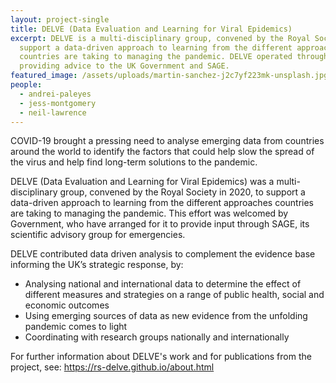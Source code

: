 ```yaml
---
layout: project-single
title: DELVE (Data Evaluation and Learning for Viral Epidemics)
excerpt: DELVE is a multi-disciplinary group, convened by the Royal Society, to
  support a data-driven approach to learning from the different approaches
  countries are taking to managing the pandemic. DELVE operated through 2020,
  providing advice to the UK Government and SAGE.
featured_image: /assets/uploads/martin-sanchez-j2c7yf223mk-unsplash.jpg
people:
  - andrei-paleyes
  - jess-montgomery
  - neil-lawrence
---
```

COVID-19 brought a pressing need to analyse emerging data from countries around the world to identify the factors that could help slow the spread of the virus and help find long-term solutions to the pandemic. 

DELVE (Data Evaluation and Learning for Viral Epidemics) was a multi-disciplinary group, convened by the Royal Society in 2020, to support a data-driven approach to learning from the different approaches countries are taking to managing the pandemic. This effort was welcomed by Government, who have arranged for it to provide input through SAGE, its scientific advisory group for emergencies.

DELVE contributed data driven analysis to complement the evidence base informing the UK’s strategic response, by:

* Analysing national and international data to determine the effect of different measures and strategies on a range of public health, social and economic outcomes
* Using emerging sources of data as new evidence from the unfolding pandemic comes to light
* Coordinating with research groups nationally and internationally

For further information about DELVE's work and for publications from the project, see: https://rs-delve.github.io/about.html